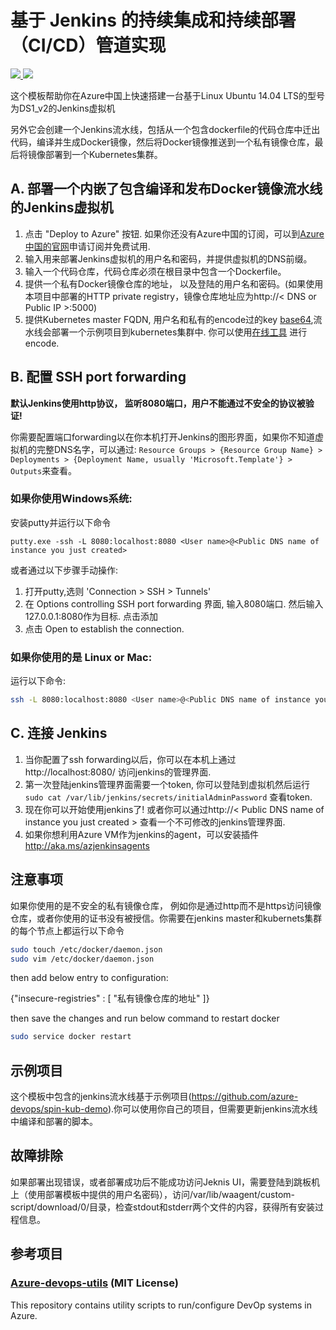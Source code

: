 # 基于 Jenkins 的持续集成和持续部署（CI/CD）管道实现

<a href="https://portal.azure.cn/#create/Microsoft.Template/uri/https%3A%2F%2Fraw.githubusercontent.com%2FAzure%2Fdevops-sample-solution-for-azure-china%2Fmaster-dev%2Fcicd%2Farmtemplate%2Fjenkins_private_registry_k8s%2Fazuredeploy.json" target="_blank">
    <img src="http://azuredeploy.net/deploybutton.png"/>
</a>
<a href="http://armviz.io/#/?load=https%3A%2F%2Fraw.githubusercontent.com%2FAzure%2Fdevops-sample-solution-for-azure-china%2Fmaster-dev%2Fcicd%2Farmtemplate%2Fjenkins_private_registry_k8s%2Fazuredeploy.json" target="_blank">
    <img src="http://armviz.io/visualizebutton.png"/>
</a>

这个模板帮助你在Azure中国上快速搭建一台基于Linux Ubuntu 14.04 LTS的型号为DS1_v2的Jenkins虚拟机

另外它会创建一个Jenkins流水线，包括从一个包含dockerfile的代码仓库中迁出代码，编译并生成Docker镜像，然后将Docker镜像推送到一个私有镜像仓库，最后将镜像部署到一个Kubernetes集群。

## A. 部署一个内嵌了包含编译和发布Docker镜像流水线的Jenkins虚拟机
1. 点击 "Deploy to Azure" 按钮. 如果你还没有Azure中国的订阅，可以到[Azure中国的官网](http://www.azure.cn)申请订阅并免费试用.
1. 输入用来部署Jenkins虚拟机的用户名和密码，并提供虚拟机的DNS前缀。
1. 输入一个代码仓库，代码仓库必须在根目录中包含一个Dockerfile。
1. 提供一个私有Docker镜像仓库的地址， 以及登陆的用户名和密码。(如果使用本项目中部署的HTTP private registry，镜像仓库地址应为http://< DNS or Public IP >:5000)
1. 提供Kubernetes master FQDN, 用户名和私有的encode过的key [base64](https://en.wikipedia.org/wiki/Base64),流水线会部署一个示例项目到kubernetes集群中. 你可以使用[在线工具](https://www.bing.com/search?q=base64+encode&qs=AS&pq=base64+&sk=AS1&sc=8-7&cvid=FFECC475833E43958634B83EA90B2364&FORM=QBLH&sp=2) 进行encode.

## B. 配置 SSH port forwarding
**默认Jenkins使用http协议， 监听8080端口，用户不能通过不安全的协议被验证!**

你需要配置端口forwarding以在你本机打开Jenkins的图形界面，如果你不知道虚拟机的完整DNS名字，可以通过: `Resource Groups > {Resource Group Name} > Deployments > {Deployment Name, usually 'Microsoft.Template'} > Outputs`来查看。

### 如果你使用Windows系统:
安装putty并运行以下命令

```
putty.exe -ssh -L 8080:localhost:8080 <User name>@<Public DNS name of instance you just created>
```

或者通过以下步骤手动操作:
1. 打开putty,选则 'Connection > SSH > Tunnels'
1. 在 Options controlling SSH port forwarding 界面,  输入8080端口. 然后输入 127.0.0.1:8080作为目标. 点击添加
1. 点击 Open to establish the connection.

### 如果你使用的是 Linux or Mac:
运行以下命令:
```bash
ssh -L 8080:localhost:8080 <User name>@<Public DNS name of instance you just created>
```

## C. 连接 Jenkins

1. 当你配置了ssh forwarding以后，你可以在本机上通过 http://localhost:8080/ 访问jenkins的管理界面.
1. 第一次登陆jenkins管理界面需要一个token, 你可以登陆到虚拟机然后运行 `sudo cat /var/lib/jenkins/secrets/initialAdminPassword` 查看token.
1. 现在你可以开始使用jenkins了! 或者你可以通过http://< Public DNS name of instance you just created > 查看一个不可修改的jenkins管理界面.
1. 如果你想利用Azure VM作为jenkins的agent，可以安装插件 http://aka.ms/azjenkinsagents

## 注意事项
如果你使用的是不安全的私有镜像仓库， 例如你是通过http而不是https访问镜像仓库，或者你使用的证书没有被授信。你需要在jenkins master和kubernets集群的每个节点上都运行以下命令
```bash
sudo touch /etc/docker/daemon.json
sudo vim /etc/docker/daemon.json
```
then add below entry to configuration:

{"insecure-registries" : [ "私有镜像仓库的地址" ]}

then save the changes and run below command to restart docker
```bash
sudo service docker restart
```

## 示例项目
这个模板中包含的jenkins流水线基于示例项目(https://github.com/azure-devops/spin-kub-demo).你可以使用你自己的项目，但需要更新jenkins流水线中编译和部署的脚本。

## 故障排除

如果部署出现错误，或者部署成功后不能成功访问Jeknis UI，需要登陆到跳板机上（使用部署模板中提供的用户名密码），访问/var/lib/waagent/custom-script/download/0/目录，检查stdout和stderr两个文件的内容，获得所有安装过程信息。

## 参考项目

### [Azure-devops-utils](https://github.com/Azure/azure-devops-utils) (MIT License)

This repository contains utility scripts to run/configure DevOp systems in Azure.
